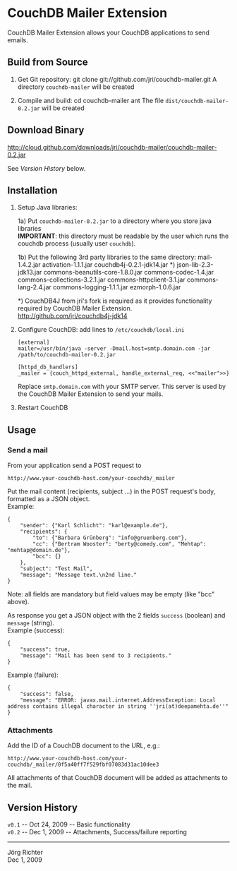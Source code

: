 
CouchDB Mailer Extension
========================

CouchDB Mailer Extension allows your CouchDB applications to send emails.


Build from Source
-----------------

1.  Get Git repository:
        git clone git://github.com/jri/couchdb-mailer.git
    A directory `couchdb-mailer` will be created

2.  Compile and build:
        cd couchdb-mailer
        ant
    The file `dist/couchdb-mailer-0.2.jar` will be created


Download Binary
---------------

<http://cloud.github.com/downloads/jri/couchdb-mailer/couchdb-mailer-0.2.jar>

See *Version History* below.


Installation
------------

1.  Setup Java libraries:

    1a) Put `couchdb-mailer-0.2.jar` to a directory where you store java libraries  
    **IMPORTANT**: this directory must be readable by the user which runs the couchdb process (usually user `couchdb`).

    1b) Put the following 3rd party libraries to the same directory:
        mail-1.4.2.jar
        activation-1.1.1.jar
        couchdb4j-0.2.1-jdk14.jar *)
        json-lib-2.3-jdk13.jar
        commons-beanutils-core-1.8.0.jar
        commons-codec-1.4.jar
        commons-collections-3.2.1.jar
        commons-httpclient-3.1.jar
        commons-lang-2.4.jar
        commons-logging-1.1.1.jar
        ezmorph-1.0.6.jar

    *) CouchDB4J from jri's fork is required as it provides functionality required by CouchDB Mailer Extension.  
    <http://github.com/jri/couchdb4j-jdk14>

2.  Configure CouchDB: add lines to `/etc/couchdb/local.ini`

        [external]
        mailer=/usr/bin/java -server -Dmail.host=smtp.domain.com -jar /path/to/couchdb-mailer-0.2.jar

        [httpd_db_handlers]
        _mailer = {couch_httpd_external, handle_external_req, <<"mailer">>}

    Replace `smtp.domain.com` with your SMTP server.
    This server is used by the CouchDB Mailer Extension to send your mails.

3.  Restart CouchDB


Usage
-----

### Send a mail ###

From your application send a POST request to

    http://www.your-couchdb-host.com/your-couchdb/_mailer

Put the mail content (recipients, subject ...) in the POST request's body, formatted as a JSON object.  
Example:

    {
        "sender": {"Karl Schlicht": "karl@example.de"},
        "recipients": {
            "to": {"Barbara Grünberg": "info@gruenberg.com"},
            "cc": {"Bertram Wooster": "berty@comedy.com", "Mehtap": "mehtap@domain.de"},
            "bcc": {}
        },
        "subject": "Test Mail",
        "message": "Message text.\n2nd line."
    }

Note: all fields are mandatory but field values may be empty (like "bcc" above).

As response you get a JSON object with the 2 fields `success` (boolean) and `message` (string).  
Example (success):

    {
        "success": true,
        "message": "Mail has been send to 3 recipients."
    }

Example (failure):

    {
        "success": false,
        "message": "ERROR: javax.mail.internet.AddressException: Local address contains illegal character in string ''jri(at)deepamehta.de''"
    }

### Attachments ###

Add the ID of a CouchDB document to the URL, e.g.:

    http://www.your-couchdb-host.com/your-couchdb/_mailer/0f5a40ff7f529fbf07083d31ac10dee3

All attachments of that CouchDB document will be added as attachments to the mail.


Version History
---------------

`v0.1` -- Oct 24, 2009 -- Basic functionality  
`v0.2` -- Dec  1, 2009 -- Attachments, Success/failure reporting



------------
Jörg Richter  
Dec 1, 2009

